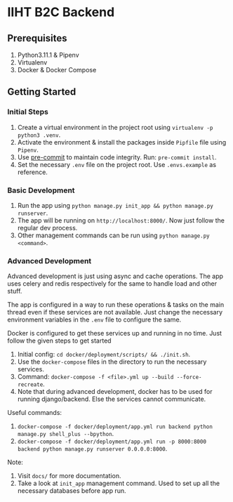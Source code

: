 # IIHT B2C Backend


## Prerequisites
1. Python3.11.1 & Pipenv
2. Virtualenv
3. Docker & Docker Compose


## Getting Started

### Initial Steps
1. Create a virtual environment in the project root using `virtualenv -p python3 .venv`.
2. Activate the environment & install the packages inside `Pipfile` file using `Pipenv`.
3. Use [pre-commit](https://pre-commit.com/) to maintain code integrity. Run: `pre-commit install`.
4. Set the necessary `.env` file on the project root. Use `.envs.example` as reference.

### Basic Development
1. Run the app using `python manage.py init_app && python manage.py runserver`.
2. The app will be running on `http://localhost:8000/`. Now just follow the regular dev process.
3. Other management commands can be run using `python manage.py <command>`.

### Advanced Development
Advanced development is just using async and cache operations. The app uses celery and redis
respectively for the same to handle load and other stuff.

The app is configured in a way to run these operations & tasks on the main thread even if
these services are not available. Just change the necessary environment variables
in the `.env` file to configure the same.

Docker is configured to get these services up and running in no time. Just follow the
given steps to get started

1. Initial config: `cd docker/deployment/scripts/ && ./init.sh`.
2. Use the `docker-compose` files in the directory to run the necessary services.
3. Command: `docker-compose -f <file>.yml up --build --force-recreate`.
4. Note that during advanced development, docker has to be used for running django/backend. Else the services cannot communicate.

Useful commands:
1. `docker-compose -f docker/deployment/app.yml run backend python manage.py shell_plus --bpython`.
2. `docker-compose -f docker/deployment/app.yml run -p 8000:8000 backend python manage.py runserver 0.0.0.0:8000`.

Note:
1. Visit `docs/` for more documentation.
2. Take a look at `init_app` management command. Used to set up all the necessary databases before app run.
